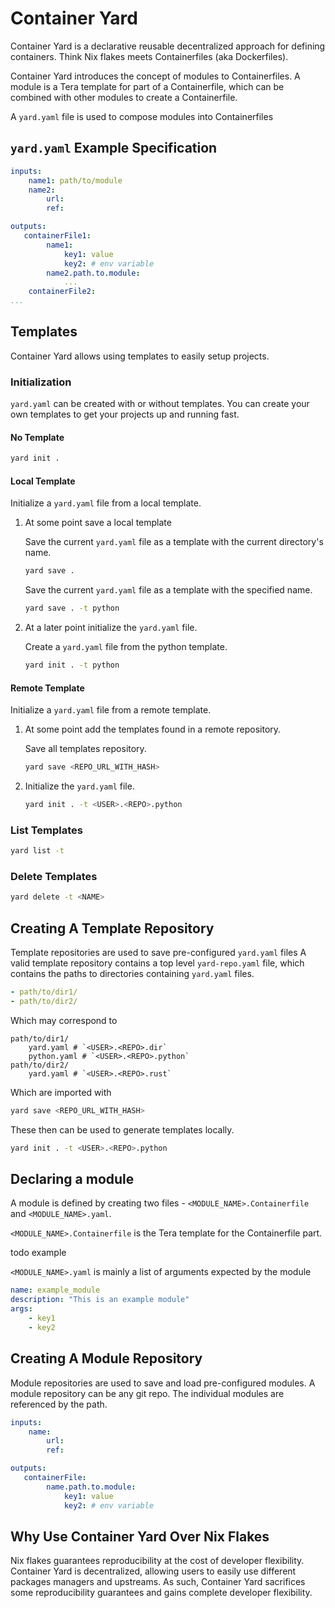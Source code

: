 # Container Yard

Container Yard is a declarative reusable decentralized approach for defining containers. Think Nix flakes meets Containerfiles (aka Dockerfiles).

Container Yard introduces the concept of modules to Containerfiles. 
A module is a Tera template for part of a Containerfile, which can be combined with other modules to create a Containerfile.

A `yard.yaml` file is used to compose modules into Containerfiles

## `yard.yaml` Example Specification
```yaml
inputs:
    name1: path/to/module
    name2:
        url:
        ref:

outputs:
   containerFile1:
        name1:
            key1: value
            key2: # env variable
        name2.path.to.module:
            ...
    containerFile2:
...
```

## Templates
Container Yard allows using templates to easily setup projects.

### Initialization
`yard.yaml` can be created with or without templates. You can create your own templates to get your projects up and running fast.

#### No Template

```bash
yard init .
```

#### Local Template
Initialize a `yard.yaml` file from a local template.

1. At some point save a local template

    Save the current `yard.yaml` file as a template with the current directory's name.
    ```bash
    yard save .
    ```
    Save the current `yard.yaml` file as a template with the specified name.
    ```bash
    yard save . -t python
    ```

2. At a later point initialize the `yard.yaml` file.

    Create a `yard.yaml` file from the python template.
    ```bash
    yard init . -t python
    ```
#### Remote Template
Initialize a `yard.yaml` file from a remote template.

1. At some point add the templates found in a remote repository.

    Save all templates repository.
    ```bash
    yard save <REPO_URL_WITH_HASH>
    ```
2. Initialize the `yard.yaml` file.
    ```bash
    yard init . -t <USER>.<REPO>.python
    ```

### List Templates

```bash
yard list -t
```

### Delete Templates

```bash
yard delete -t <NAME>
```

## Creating A Template Repository
Template repositories are used to save pre-configured `yard.yaml` files
A valid template repository contains a top level `yard-repo.yaml` file,
which contains the paths to directories containing `yard.yaml` files.
```yaml
- path/to/dir1/
- path/to/dir2/
```
Which may correspond to
```
path/to/dir1/
    yard.yaml # `<USER>.<REPO>.dir`
    python.yaml # `<USER>.<REPO>.python`
path/to/dir2/
    yard.yaml # `<USER>.<REPO>.rust`
```
Which are imported with
```bash
yard save <REPO_URL_WITH_HASH>
```
These then can be used to generate templates locally.
```bash
yard init . -t <USER>.<REPO>.python
```

## Declaring a module

A module is defined by creating two files - `<MODULE_NAME>.Containerfile` and `<MODULE_NAME>.yaml`.

`<MODULE_NAME>.Containerfile` is the Tera template for the Containerfile part.

todo example

`<MODULE_NAME>.yaml` is mainly a list of arguments expected by the module
```yaml
name: example_module
description: "This is an example module"
args:
    - key1
    - key2
```

## Creating A Module Repository
Module repositories are used to save and load pre-configured modules. A module repository can be any git repo. The individual modules are referenced by the path.
```yaml
inputs:
    name:
        url:
        ref:

outputs:
   containerFile:
        name.path.to.module:
            key1: value
            key2: # env variable
```

## Why Use Container Yard Over Nix Flakes

Nix flakes guarantees reproducibility at the cost of developer flexibility. Container Yard is decentralized, allowing users to easily use different packages managers and upstreams. As such, Container Yard sacrifices some reproducibility guarantees and gains complete developer flexibility.